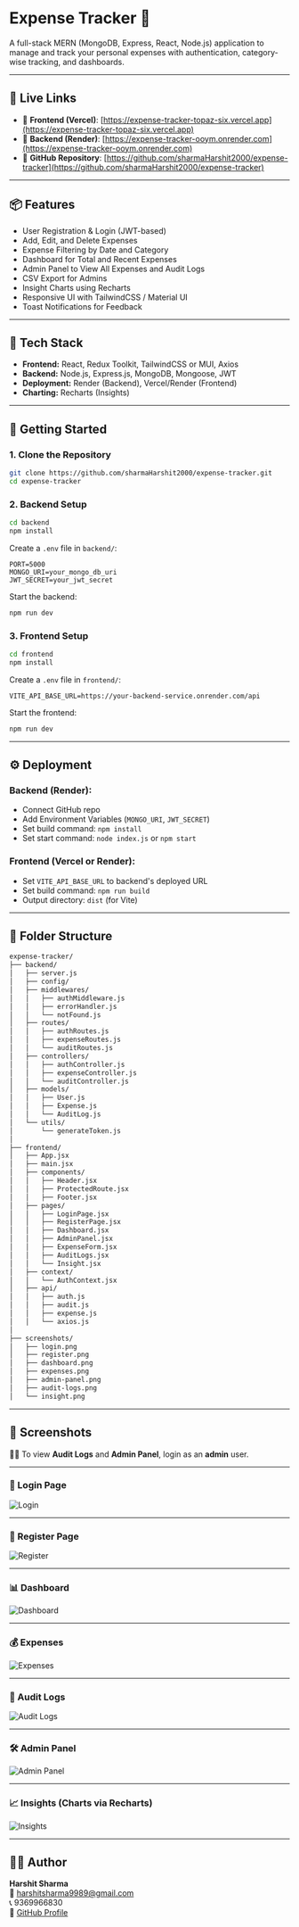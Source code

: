 # Expense Tracker 💸

A full-stack MERN (MongoDB, Express, React, Node.js) application to manage and track your personal expenses with authentication, category-wise tracking, and dashboards.

---

## 🚀 Live Links

- 🔗 **Frontend (Vercel)**: [https://expense-tracker-topaz-six.vercel.app](https://expense-tracker-topaz-six.vercel.app)
- 🔗 **Backend (Render)**: [https://expense-tracker-ooym.onrender.com](https://expense-tracker-ooym.onrender.com)
- 🔗 **GitHub Repository**: [https://github.com/sharmaHarshit2000/expense-tracker](https://github.com/sharmaHarshit2000/expense-tracker)

---

## 📦 Features

- User Registration & Login (JWT-based)
- Add, Edit, and Delete Expenses
- Expense Filtering by Date and Category
- Dashboard for Total and Recent Expenses
- Admin Panel to View All Expenses and Audit Logs
- CSV Export for Admins
- Insight Charts using Recharts
- Responsive UI with TailwindCSS / Material UI
- Toast Notifications for Feedback

---

## 🧰 Tech Stack

- **Frontend:** React, Redux Toolkit, TailwindCSS or MUI, Axios
- **Backend:** Node.js, Express.js, MongoDB, Mongoose, JWT
- **Deployment:** Render (Backend), Vercel/Render (Frontend)
- **Charting:** Recharts (Insights)

---

## 🚀 Getting Started

### 1. Clone the Repository

```bash
git clone https://github.com/sharmaHarshit2000/expense-tracker.git
cd expense-tracker
```

### 2. Backend Setup

```bash
cd backend
npm install
```

Create a `.env` file in `backend/`:

```env
PORT=5000
MONGO_URI=your_mongo_db_uri
JWT_SECRET=your_jwt_secret
```

Start the backend:

```bash
npm run dev
```

### 3. Frontend Setup

```bash
cd frontend
npm install
```

Create a `.env` file in `frontend/`:

```env
VITE_API_BASE_URL=https://your-backend-service.onrender.com/api
```

Start the frontend:

```bash
npm run dev
```

---

## ⚙️ Deployment

### Backend (Render):

- Connect GitHub repo
- Add Environment Variables (`MONGO_URI`, `JWT_SECRET`)
- Set build command: `npm install`
- Set start command: `node index.js` or `npm start`

### Frontend (Vercel or Render):

- Set `VITE_API_BASE_URL` to backend's deployed URL
- Set build command: `npm run build`
- Output directory: `dist` (for Vite)

---

## 📁 Folder Structure

```txt
expense-tracker/
├── backend/
│   ├── server.js
│   ├── config/
│   ├── middlewares/
│   │   ├── authMiddleware.js
│   │   ├── errorHandler.js
│   │   └── notFound.js
│   ├── routes/
│   │   ├── authRoutes.js
│   │   ├── expenseRoutes.js
│   │   └── auditRoutes.js
│   ├── controllers/
│   │   ├── authController.js
│   │   ├── expenseController.js
│   │   └── auditController.js
│   ├── models/
│   │   ├── User.js
│   │   ├── Expense.js
│   │   └── AuditLog.js
│   └── utils/
│       └── generateToken.js
│
├── frontend/
│   ├── App.jsx
│   ├── main.jsx
│   ├── components/
│   │   ├── Header.jsx
│   │   ├── ProtectedRoute.jsx
│   │   ├── Footer.jsx
│   ├── pages/
│   │   ├── LoginPage.jsx
│   │   ├── RegisterPage.jsx
│   │   ├── Dashboard.jsx
│   │   ├── AdminPanel.jsx
│   │   ├── ExpenseForm.jsx
│   │   ├── AuditLogs.jsx
│   │   └── Insight.jsx
│   ├── context/
│   │   └── AuthContext.jsx
│   ├── api/
│   │   ├── auth.js
│   │   ├── audit.js
│   │   ├── expense.js
│   │   └── axios.js
│
├── screenshots/
│   ├── login.png
│   ├── register.png
│   ├── dashboard.png
│   ├── expenses.png
│   ├── admin-panel.png
│   ├── audit-logs.png
│   └── insight.png
```

---

## 📸 Screenshots

🧑‍💼 To view **Audit Logs** and **Admin Panel**, login as an **admin** user.

---

### 🔐 Login Page  
![Login](./screenshots/login.png)

---

### 📝 Register Page  
![Register](./screenshots/register.png)

---

### 📊 Dashboard  
![Dashboard](./screenshots/dashboard.png)

---

### 💰 Expenses  
![Expenses](./screenshots/expenses.png)

---

### 📁 Audit Logs  
![Audit Logs](./screenshots/audit-logs.png)

---

### 🛠️ Admin Panel  
![Admin Panel](./screenshots/admin-panel.png)

---

### 📈 Insights (Charts via Recharts)
![Insights](./screenshots/insight.png)

---

## 🧑‍💻 Author

**Harshit Sharma**  
📧 harshitsharma9989@gmail.com  
📞 9369966830  
🔗 [GitHub Profile](https://github.com/sharmaHarshit2000)